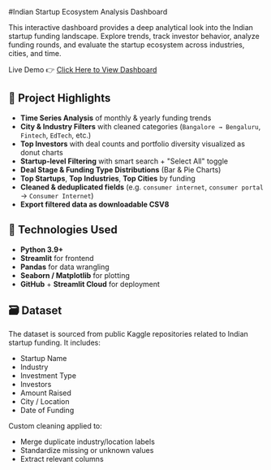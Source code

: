 #Indian Startup Ecosystem Analysis Dashboard

This interactive dashboard provides a deep analytical look into the Indian startup funding landscape. Explore trends, track investor behavior, analyze funding rounds, and evaluate the startup ecosystem across industries, cities, and time.

Live Demo 👉 [Click Here to View Dashboard](https://startup-funding-analyzer.streamlit.app/)

## 📌 Project Highlights

- **Time Series Analysis** of monthly & yearly funding trends
- **City & Industry Filters** with cleaned categories (`Bangalore → Bengaluru`, `Fintech`, `EdTech`, etc.)
- **Top Investors** with deal counts and portfolio diversity visualized as donut charts
- **Startup-level Filtering** with smart search + "Select All" toggle
- **Deal Stage & Funding Type Distributions** (Bar & Pie Charts)
- **Top Startups**, **Top Industries**, **Top Cities** by funding
- **Cleaned & deduplicated fields** (e.g. `consumer internet`, `consumer portal` → `Consumer Internet`)
- **Export filtered data as downloadable CSV8**


## 🧠 Technologies Used

- **Python 3.9+**
- **Streamlit** for frontend
- **Pandas** for data wrangling
- **Seaborn / Matplotlib** for plotting
- **GitHub** + **Streamlit Cloud** for deployment


## 🗃️ Dataset

The dataset is sourced from public Kaggle repositories related to Indian startup funding. It includes:

- Startup Name
- Industry
- Investment Type
- Investors
- Amount Raised
- City / Location
- Date of Funding

Custom cleaning applied to:
- Merge duplicate industry/location labels
- Standardize missing or unknown values
- Extract relevant columns


